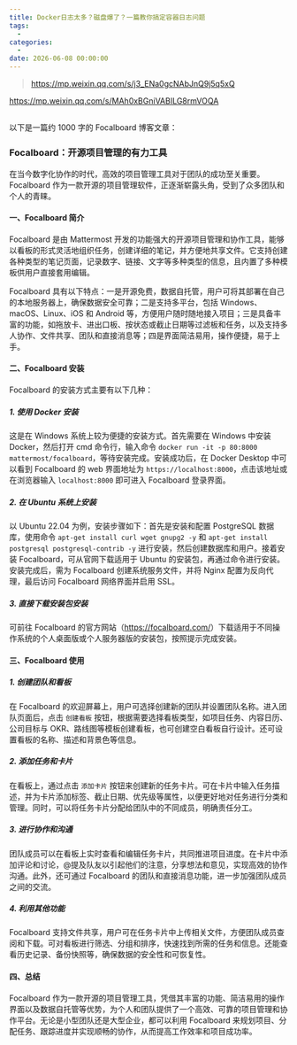```yaml
---
title: Docker日志太多？磁盘爆了？一篇教你搞定容器日志问题
tags:
  - 
categories:
  - 
date: 2026-06-08 00:00:00
---
```


> https://mp.weixin.qq.com/s/j3_ENa0gcNAbJnQ9j5q5xQ

https://mp.weixin.qq.com/s/MAh0xBGniVABILG8rmVOQA

<!-- more -->

## 

以下是一篇约 1000 字的 Focalboard 博客文章：

### Focalboard：开源项目管理的有力工具

在当今数字化协作的时代，高效的项目管理工具对于团队的成功至关重要。Focalboard 作为一款开源的项目管理软件，正逐渐崭露头角，受到了众多团队和个人的青睐。

#### 一、Focalboard 简介

Focalboard 是由 Mattermost 开发的功能强大的开源项目管理和协作工具，能够以看板的形式灵活地组织任务，创建详细的笔记，并方便地共享文件。它支持创建各种类型的笔记页面，记录数字、链接、文字等多种类型的信息，且内置了多种模板供用户直接套用编辑。

Focalboard 具有以下特点：一是开源免费，数据自托管，用户可将其部署在自己的本地服务器上，确保数据安全可靠；二是支持多平台，包括 Windows、macOS、Linux、iOS 和 Android 等，方便用户随时随地接入项目；三是具备丰富的功能，如拖放卡、进出口板、按状态或截止日期等过滤板和任务，以及支持多人协作、文件共享、团队和直接消息等；四是界面简洁易用，操作便捷，易于上手。

#### 二、Focalboard 安装

Focalboard 的安装方式主要有以下几种：

##### 1. 使用 Docker 安装

这是在 Windows 系统上较为便捷的安装方式。首先需要在 Windows 中安装 Docker，然后打开 cmd 命令行，输入命令 `docker run -it -p 80:8000 mattermost/focalboard`，等待安装完成。安装成功后，在 Docker Desktop 中可以看到 Focalboard 的 web 界面地址为 `https://localhost:8000`，点击该地址或在浏览器输入 `localhost:8000` 即可进入 Focalboard 登录界面。

##### 2. 在 Ubuntu 系统上安装

以 Ubuntu 22.04 为例，安装步骤如下：首先是安装和配置 PostgreSQL 数据库，使用命令 `apt-get install curl wget gnupg2 -y` 和 `apt-get install postgresql postgresql-contrib -y` 进行安装，然后创建数据库和用户。接着安装 Focalboard，可从官网下载适用于 Ubuntu 的安装包，再通过命令进行安装。安装完成后，需为 Focalboard 创建系统服务文件，并将 Nginx 配置为反向代理，最后访问 Focalboard 网络界面并启用 SSL。

##### 3. 直接下载安装包安装

可前往 Focalboard 的官方网站（<https://focalboard.com/>）下载适用于不同操作系统的个人桌面版或个人服务器版的安装包，按照提示完成安装。

#### 三、Focalboard 使用

##### 1. 创建团队和看板

在 Focalboard 的欢迎屏幕上，用户可选择创建新的团队并设置团队名称。进入团队页面后，点击 `创建看板` 按钮，根据需要选择看板类型，如项目任务、内容日历、公司目标与 OKR、路线图等模板创建看板，也可创建空白看板自行设计。还可设置看板的名称、描述和背景色等信息。

##### 2. 添加任务和卡片

在看板上，通过点击 `添加卡片` 按钮来创建新的任务卡片。可在卡片中输入任务描述，并为卡片添加标签、截止日期、优先级等属性，以便更好地对任务进行分类和管理。同时，可以将任务卡片分配给团队中的不同成员，明确责任分工。

##### 3. 进行协作和沟通

团队成员可以在看板上实时查看和编辑任务卡片，共同推进项目进度。在卡片中添加评论和讨论，@提及队友以引起他们的注意，分享想法和意见，实现高效的协作沟通。此外，还可通过 Focalboard 的团队和直接消息功能，进一步加强团队成员之间的交流。

##### 4. 利用其他功能

Focalboard 支持文件共享，用户可在任务卡片中上传相关文件，方便团队成员查阅和下载。可对看板进行筛选、分组和排序，快速找到所需的任务和信息。还能查看历史记录、备份快照等，确保数据的安全性和可恢复性。

#### 四、总结

Focalboard 作为一款开源的项目管理工具，凭借其丰富的功能、简洁易用的操作界面以及数据自托管等优势，为个人和团队提供了一个高效、可靠的项目管理和协作平台。无论是小型团队还是大型企业，都可以利用 Focalboard 来规划项目、分配任务、跟踪进度并实现顺畅的协作，从而提高工作效率和项目成功率。